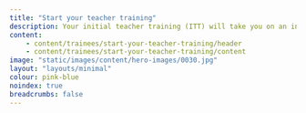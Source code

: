```yaml
---
title: "Start your teacher training"
description: Your initial teacher training (ITT) will take you on an incredible journey into the classroom.   
content:
    - content/trainees/start-your-teacher-training/header
    - content/trainees/start-your-teacher-training/content
image: "static/images/content/hero-images/0030.jpg"
layout: "layouts/minimal"
colour: pink-blue
noindex: true
breadcrumbs: false
---
```

